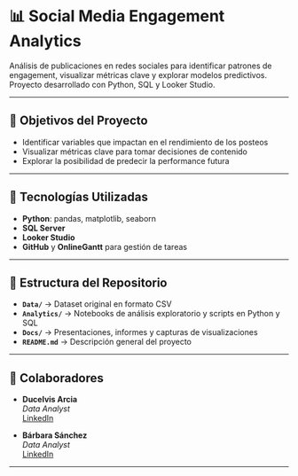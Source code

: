 
# 📊 Social Media Engagement Analytics

Análisis de publicaciones en redes sociales para identificar patrones de engagement, visualizar métricas clave y explorar modelos predictivos. Proyecto desarrollado con Python, SQL y Looker Studio.

---

## 🧭 **Objetivos del Proyecto**

- Identificar variables que impactan en el rendimiento de los posteos
- Visualizar métricas clave para tomar decisiones de contenido
- Explorar la posibilidad de predecir la performance futura

---

## 🧰 **Tecnologías Utilizadas**

- **Python**: pandas, matplotlib, seaborn
- **SQL Server**
- **Looker Studio**
- **GitHub** y **OnlineGantt** para gestión de tareas

---

## 📁 **Estructura del Repositorio**

- **`Data/`** → Dataset original en formato CSV  
- **`Analytics/`** → Notebooks de análisis exploratorio y scripts en Python y SQL  
- **`Docs/`** → Presentaciones, informes y capturas de visualizaciones  
- **`README.md`** → Descripción general del proyecto

---

## 👥 **Colaboradores**

- **Ducelvis Arcia**  
  *Data Analyst*  
  [LinkedIn](https://www.linkedin.com/in/ducelvis-arcia-cova/)

- **Bárbara Sánchez**  
  *Data Analyst*  
  [LinkedIn](https://www.linkedin.com/in/barbara-sanchez3)

---


